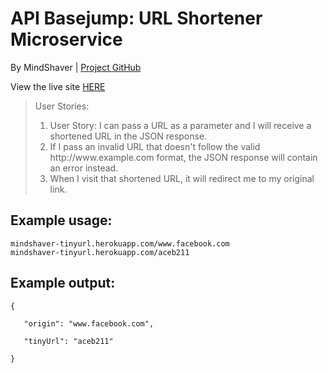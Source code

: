 <html lang="en">
<head>
    <link rel="stylesheet" href="https://maxcdn.bootstrapcdn.com/bootstrap/3.3.6/css/bootstrap.min.css"
          integrity="sha384-1q8mTJOASx8j1Au+a5WDVnPi2lkFfwwEAa8hDDdjZlpLegxhjVME1fgjWPGmkzs7" crossorigin="anonymous">
    <meta charset="UTF-8">
</head>
<body>
<div class="container-fluid">
    <h1 class="header">API Basejump: URL Shortener Microservice</h1>
    <p>By MindShaver |
        <a href="https://github.com/MindShaver/tinyurl-microservice" target="_blank">Project GitHub</a></p>
        <p> View the live site <a href="https://mindshaver-tinyurl.herokuapp.com/" target="_blank">HERE</a></p>
    <blockquote>User Stories:
        <ol>
            <li>User Story: I can pass a URL as a parameter and I will receive a shortened URL in the JSON response.
            </li>
            <li> If I pass an invalid URL that doesn't follow the valid http://www.example.com format, the JSON response will contain an error instead.</li>
            <li> When I visit that shortened URL, it will redirect me to my original link.</li>
        </ol>
    </blockquote>
    <h2>Example usage:</h2>
    <code>mindshaver-tinyurl.herokuapp.com/www.facebook.com</code><br/>
    <code>mindshaver-tinyurl.herokuapp.com/aceb211</code>
    <h2>Example output:</h2>
    <code>{<br/>
   "origin": "www.facebook.com",<br/>
   "tinyUrl": "aceb211"<br/>
}</code>
    
</div>
</body>
</html>